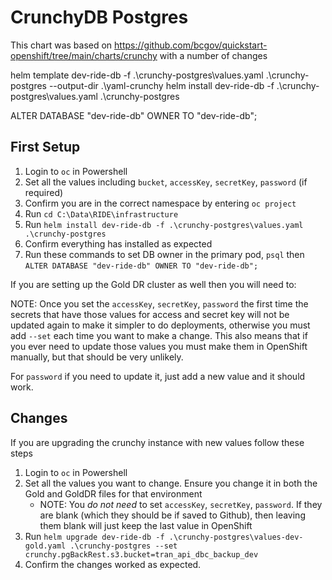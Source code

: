# CrunchyDB Postgres

This chart was based on https://github.com/bcgov/quickstart-openshift/tree/main/charts/crunchy with a number of changes



helm template dev-ride-db -f .\crunchy-postgres\values.yaml .\crunchy-postgres --output-dir .\yaml-crunchy
helm install dev-ride-db -f .\crunchy-postgres\values.yaml .\crunchy-postgres


ALTER DATABASE "dev-ride-db" OWNER TO "dev-ride-db";


## First Setup
1. Login to `oc` in Powershell
1. Set all the values including `bucket`, `accessKey`, `secretKey`, `password` (if required)
1. Confirm you are in the correct namespace by entering `oc project`
1. Run `cd C:\Data\RIDE\infrastructure`
1. Run `helm install dev-ride-db -f .\crunchy-postgres\values.yaml .\crunchy-postgres`
1. Confirm everything has installed as expected
1. Run these commands to set DB owner in the primary pod, `psql` then `ALTER DATABASE "dev-ride-db" OWNER TO "dev-ride-db";`


If you are setting up the Gold DR cluster as well then you will need to:

NOTE: Once you set the `accessKey`, `secretKey`, `password` the first time the secrets that have those values for access and secret key will not be updated again to make it simpler to do deployments, otherwise you must add `--set` each time you want to make a change. This also means that if you ever need to update those values you must make them in OpenShift manually, but that should be very unlikely.

For `password` if you need to update it, just add a new value and it should work.


## Changes
If you are upgrading the crunchy instance with new values follow these steps
1. Login to `oc` in Powershell
1. Set all the values you want to change. Ensure you change it in both the Gold and GoldDR files for that environment
    - NOTE: You *do not need* to set `accessKey`, `secretKey`, `password`. If they are blank (which they should be if saved to Github), then leaving them blank will just keep the last value in OpenShift
1. Run `helm upgrade dev-ride-db -f .\crunchy-postgres\values-dev-gold.yaml .\crunchy-postgres --set crunchy.pgBackRest.s3.bucket=tran_api_dbc_backup_dev`
1. Confirm the changes worked as expected.